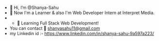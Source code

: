 - 👋 Hi, I’m @Shanya-Sahu
- 🌱 Now I'm a Learner & also I'm Web Developer Intern at Interpret Media.
- - 👀 Learning Full Stack Web Development! 
- You can contact 📧 shanyasahu11@gmail.com
- my Linkedin id :- https://www.linkedin.com/in/shanya-sahu-9a597a223/


<!---
Shanya-Sahu/Shanya-Sahu is a ✨ special ✨ repository because its `README.md` (this file) appears on your GitHub profile.
You can click the Preview link to take a look at your changes.
--->
